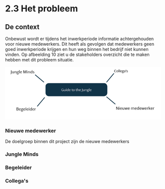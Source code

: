 # 2.3 Het probleem

## De context

Onbewust wordt er tijdens het inwerkperiode informatie achtergehouden voor nieuwe medewerkers. Dit heeft als gevolgen dat medewerkers geen goed inwerkperiode krijgen en hun weg binnen het bedrijf niet kunnen vinden. Op afbeelding 10 ziet u de stakeholders overzicht die te maken hebben met dit probleem situatie.

![Afbeelding 10: Stakeholders overzicht](../.gitbook/assets/screen-shot-2018-05-31-at-10.10.47.png)

### **Nieuwe medewerker** 

De doelgroep binnen dit project zijn de nieuwe medewerkers 



### Jungle Minds



### Begeleider



### Collega's





